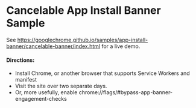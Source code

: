 Cancelable App Install Banner Sample
===

See https://googlechrome.github.io/samples/app-install-banner/cancelable-banner/index.html for a live demo.


#### Directions:

* Install Chrome, or another browser that supports Service Workers and manifest
* Visit the site over two separate days.
* Or, more usefully, enable chrome://flags/#bypass-app-banner-engagement-checks